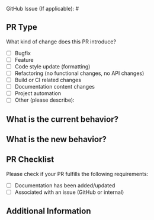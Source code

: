 GitHub Issue (If applicable): #

<!-- Link to the relevant GitHub issue if applicable. All PRs should be associated with an issue (GitHub or internal). -->

## PR Type

What kind of change does this PR introduce?  
<!-- Please uncomment one or more that apply to this PR: -->

- [ ] Bugfix  
- [ ] Feature  
- [ ] Code style update (formatting)  
- [ ] Refactoring (no functional changes, no API changes)  
- [ ] Build or CI related changes  
- [ ] Documentation content changes  
- [ ] Project automation  
- [ ] Other (please describe):  

## What is the current behavior?

<!-- Describe the current behavior that is being modified, or link to a relevant issue. -->

## What is the new behavior?

<!-- Describe the new behavior after your modifications. -->

## PR Checklist

Please check if your PR fulfills the following requirements:

- [ ] Documentation has been added/updated  
- [ ] Associated with an issue (GitHub or internal)

## Additional Information

<!-- Provide any additional information or context, if necessary. -->
